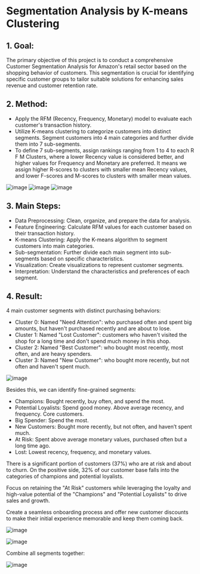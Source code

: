 # Segmentation Analysis by K-means Clustering
## 1. Goal:
The primary objective of this project is to conduct a comprehensive Customer Segmentation Analysis for Amazon's retail sector based on the shopping behavior of customers. This segmentation is crucial for identifying specific customer groups to tailor suitable solutions for enhancing sales revenue and customer retention rate.

## 2. Method:
- Apply the RFM (Recency, Frequency, Monetary) model to evaluate each customer's transaction history.
- Utilize K-means clustering to categorize customers into distinct segments. Segment customers into 4 main categories and further divide them into 7 sub-segments.
- To define 7 sub-segments, assign rankings ranging from 1 to 4 to each R F M Clusters, where a lower Recency value is considered better, and higher values for Frequency and Monetary are preferred. It means we assign higher R-scores to clusters with smaller mean Recency values, and lower F-scores and M-scores to clusters with smaller mean values.
   
![image](https://github.com/hynhuynh/Segmentation-Analysis-by-K-means-Clustering/assets/74954965/5ed90893-bb0c-4169-9d99-a1ffa324e98e)
![image](https://github.com/hynhuynh/Segmentation-Analysis-by-K-means-Clustering/assets/74954965/d2292fec-5ddc-4fec-8bfa-b027616bcc8d)
![image](https://github.com/hynhuynh/Segmentation-Analysis-by-K-means-Clustering/assets/74954965/505205c7-4738-479c-832d-2a79ba64a1b9)

## 3. Main Steps:
- Data Preprocessing: Clean, organize, and prepare the data for analysis.
- Feature Engineering: Calculate RFM values for each customer based on their transaction history.
- K-means Clustering: Apply the K-means algorithm to segment customers into main categories.
- Sub-segmentation: Further divide each main segment into sub-segments based on specific characteristics.
- Visualization: Create visualizations to represent customer segments.
- Interpretation: Understand the characteristics and preferences of each segment.
  
## 4. Result:
4 main customer segments with distinct purchasing behaviors:
 - Cluster 0: Named "Need Attention": who purchased often and spent big amounts, but haven't purchased recently and are about to lose.
 - Cluster 1: Named "Lost Customer": customers who haven't visited the shop for a long time and don't spend much money in this shop.
 - Cluster 2: Named "Best Customer": who bought most recently, most often, and are heavy spenders.
 - Cluster 3: Named "New Customer": who bought more recently, but not often and haven't spent much.

![image](https://github.com/hynhuynh/Segmentation-Analysis-by-K-means-Clustering/assets/74954965/cef9dbae-2007-45b6-bfb8-5dd745c124ba)

Besides this, we can identify fine-grained segments:
 - Champions: Bought recently, buy often, and spend the most.
 - Potential Loyalists: Spend good money. Above average recency, and frequency. Core customers.
 - Big Spender: Spend the most.
 - New Customers: Bought more recently, but not often, and haven’t spent much.
 - At Risk: Spent above average monetary values, purchased often but a long time ago.
 - Lost: Lowest recency, frequency, and monetary values.
   
There is a significant portion of customers (37%) who are at risk and about to churn. On the positive side, 32% of our customer base falls into the categories of champions and potential loyalists.

Focus on retaining the "At Risk" customers while leveraging the loyalty and high-value potential of the "Champions" and "Potential Loyalists" to drive sales and growth.

Create a seamless onboarding process and offer new customer discounts to make their initial experience memorable and keep them coming back.

![image](https://github.com/hynhuynh/Segmentation-Analysis-by-K-means-Clustering/assets/74954965/49f07206-8836-4fa5-b82a-4e789ffcf60e)

![image](https://github.com/hynhuynh/Segmentation-Analysis-by-K-means-Clustering/assets/74954965/90710c53-7d6f-4cff-9b6e-71f6292cd52d)

Combine all segments together:

![image](https://github.com/hynhuynh/Segmentation-Analysis-by-K-means-Clustering/assets/74954965/9980f303-efe5-401f-b29c-a766dc1f35f1)
